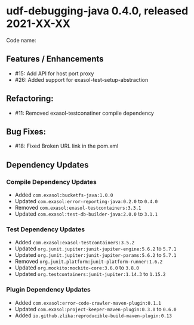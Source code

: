 # udf-debugging-java 0.4.0, released 2021-XX-XX

Code name:

## Features / Enhancements

* #15: Add API for host port proxy
* #26: Added support for exasol-test-setup-abstraction

## Refactoring:

* #11: Removed exasol-testconatiner compile dependency

## Bug Fixes:

* #18: Fixed Broken URL link in the pom.xml

## Dependency Updates

### Compile Dependency Updates

* Added `com.exasol:bucketfs-java:1.0.0`
* Updated `com.exasol:error-reporting-java:0.2.0` to `0.4.0`
* Removed `com.exasol:exasol-testcontainers:3.3.1`
* Updated `com.exasol:test-db-builder-java:2.0.0` to `3.1.1`

### Test Dependency Updates

* Added `com.exasol:exasol-testcontainers:3.5.2`
* Updated `org.junit.jupiter:junit-jupiter-engine:5.6.2` to `5.7.1`
* Updated `org.junit.jupiter:junit-jupiter-params:5.6.2` to `5.7.1`
* Removed `org.junit.platform:junit-platform-runner:1.6.2`
* Updated `org.mockito:mockito-core:3.6.0` to `3.8.0`
* Updated `org.testcontainers:junit-jupiter:1.14.3` to `1.15.2`

### Plugin Dependency Updates

* Added `com.exasol:error-code-crawler-maven-plugin:0.1.1`
* Updated `com.exasol:project-keeper-maven-plugin:0.3.0` to `0.6.0`
* Added `io.github.zlika:reproducible-build-maven-plugin:0.13`
